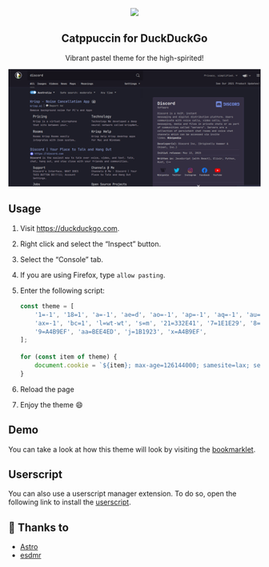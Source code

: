 <p align="center">
  <img src="https://raw.githubusercontent.com/catppuccin/catppuccin/dev/assets/logos/logos/500x500_circle.png" width="90" />
  <h2 align="center">Catppuccin for DuckDuckGo</h2>
</p>

<p align="center">Vibrant pastel theme for the high-spirited!</p>

<p align="center">
  <img src="./assets/vivaldi@astro 2021-12-22 19.54.58.png"/>
</p>

## Usage

1. Visit <https://duckduckgo.com>.
2. Right click and select the “Inspect” button.
3. Select the “Console” tab.
4. If you are using Firefox, type `allow pasting`.
5. Enter the following script:

    ```js
    const theme = [
        '1=-1', '18=1', 'a=-1', 'ae=d', 'ao=-1', 'ap=-1', 'aq=-1', 'au=-1',
        'ax=-1', 'bc=1', 'l=wt-wt', 's=m', '21=332E41', '7=1E1E29', '8=C3BAC6',
        '9=A4B9EF', 'aa=BEE4ED', 'j=1B1923', 'x=A4B9EF',
    ];

    for (const item of theme) {
        document.cookie = `${item}; max-age=126144000; samesite=lax; secure`;
    }
    ```

6. Reload the page
7. Enjoy the theme 😄

## Demo

You can take a look at how this theme will look by visiting the
[bookmarklet](https://duckduckgo.com/?kae=d&k1=-1&k18=1&ka=-1&kao=-1&kap=-1&kaq=-1&kau=-1&kax=-1&kl=wt-wt&ks=m&k21=332E41&k7=1E1E29&k8=C3BAC6&k9=A4B9EF&kaa=BEE4ED&kj=1B1923&kx=A4B9EF).

## Userscript

You can also use a userscript manager extension. To do so, open the following link to
install the
[userscript](https://raw.githubusercontent.com/catppuccin/duckduckgo/main/theme.user.js).

## 💝 Thanks to

- [Astro](https://github.com/narutoxy)
- [esdmr](https://github.com/esdmr)
